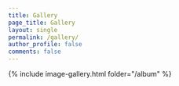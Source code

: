 ```yaml
---
title: Gallery
page_title: Gallery
layout: single
permalink: /gallery/
author_profile: false
comments: false
---
```


{% include image-gallery.html folder="/album" %}
